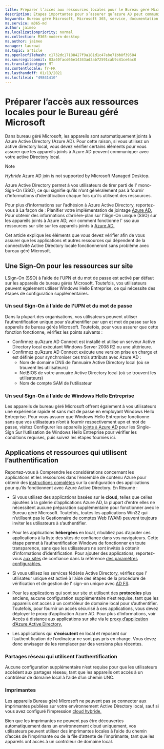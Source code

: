 ```yaml
---
title: Préparer l’accès aux ressources locales pour le Bureau géré Microsoft
description: Étapes importantes pour s’assurer qu’azure AD peut communiquer avec AD local pour fournir l’authentification
keywords: Bureau géré Microsoft, Microsoft 365, service, documentation
ms.service: m365-md
author: jaimeo
ms.localizationpriority: normal
ms.collection: M365-modern-desktop
ms.author: jaimeo
manager: laurawi
ms.topic: article
ms.openlocfilehash: c1732dc17188427f9a181d1c47abe71bb8f39584
ms.sourcegitcommit: 83a40facd66e14343ad3ab72591cab9c41ce6ac0
ms.translationtype: MT
ms.contentlocale: fr-FR
ms.lasthandoff: 01/13/2021
ms.locfileid: "49841410"
---
```

#  <a name="prepare-on-premises-resources-access-for-microsoft-managed-desktop"></a>Préparer l’accès aux ressources locales pour le Bureau géré Microsoft

Dans bureau géré Microsoft, les appareils sont automatiquement joints à Azure Active Directory (Azure AD). Pour cette raison, si vous utilisez un active directory local, vous devez vérifier certains éléments pour vous assurer que les appareils joints à Azure AD peuvent communiquer avec votre active Directory local. 

> [!NOTE]  
> *Hybride* Azure AD join is not supported by Microsoft Managed Desktop.

Azure Active Directory permet à vos utilisateurs de tirer parti de l' mono-Sign-On (SSO), ce qui signifie qu’ils n’ont généralement pas à fournir d’informations d’identification chaque fois qu’ils utilisent des ressources.

Pour plus d’informations sur l’adhésion à Azure Active Directory, reportez-vous à La façon de : Planifier votre implémentation de jointage [Azure AD.](https://docs.microsoft.com/azure/active-directory/devices/azureadjoin-plan) Pour obtenir des informations d’arrière-plan sur l'Sign-On unique (SSO) sur les appareils joints à Azure AD, voir comment fonctionne l' sso aux ressources sur site sur les appareils joints à [Azure AD.](https://docs.microsoft.com/azure/active-directory/devices/azuread-join-sso#how-it-works)


Cet article explique les éléments que vous devez vérifier afin de vous assurer que les applications et autres ressources qui dépendent de la connectivité Active Directory locale fonctionneront sans problème avec bureau géré Microsoft.


## <a name="single-sign-on-for-on-premises-resources"></a>Une Sign-On pour les ressources sur site

LSign-On (SSO) à l’aide de l’UPN et du mot de passe est activé par défaut sur les appareils de bureau gérés Microsoft. Toutefois, vos utilisateurs peuvent également utiliser Windows Hello Entreprise, ce qui nécessite des étapes de configuration supplémentaires. 

### <a name="single-sign-on-by-using-upn-and-password"></a>Un seul Sign-On à l’aide de l’UPN et du mot de passe

Dans la plupart des organisations, vos utilisateurs peuvent utiliser l’authentification unique pour s’authentifier par upn et mot de passe sur les appareils de bureau gérés Microsoft. Toutefois, pour vous assurer que cette fonction fonctionne, vérifiez les points suivants :

- Confirmez qu’Azure AD Connect est installé et utilise un serveur Active Directory local exécutant Windows Server 2008 R2 ou une ultérieure.
- Confirmez qu’Azure AD Connect exécute une version prise en charge et est définie pour synchroniser ces trois attributs avec Azure AD : 
    - Nom de domaine DNS de l’annuaire Active Directory local (où se trouvent les utilisateurs)
    - NetBIOS de votre annuaire Active Directory local (où se trouvent les utilisateurs)
    - Nom de compte SAM de l’utilisateur


### <a name="single-sign-on-by-using-windows-hello-for-business"></a>Un seul Sign-On à l’aide de Windows Hello Entreprise

Les appareils de bureau géré Microsoft offrent également à vos utilisateurs une expérience rapide et sans mot de passe en employant Windows Hello Entreprise. Pour vous assurer que Windows Hello Entreprise fonctionne sans que vos utilisateurs n’ont à fournir respectivement upn et mot de passe, visitez Configurer les appareils [joints à Azure AD](https://docs.microsoft.com/windows/security/identity-protection/hello-for-business/hello-hybrid-aadj-sso-base) pour les Single-Sign Sur l’utilisation de Windows Hello Entreprise pour vérifier les conditions requises, puis suivez les étapes fournies ici.


## <a name="apps-and-resources-that-use-authentication"></a>Applications et ressources qui utilisent l’authentification

Reportez-vous à Comprendre les considérations concernant les applications et les ressources dans l’ensemble de contenu Azure pour obtenir des [instructions complètes](https://docs.microsoft.com/azure/active-directory/devices/azureadjoin-plan#understand-considerations-for-applications-and-resources) sur la configuration des applications pour qu’ils fonctionnent avec Azure Active Directory. En Résumé :


- Si vous utilisez des applications basées sur le **cloud,** telles que celles ajoutées à la galerie d’applications Azure AD, la plupart d’entre elles ne nécessitent aucune préparation supplémentaire pour fonctionner avec le Bureau géré Microsoft. Toutefois, toutes les applications Win32 qui n’utilisent pas le Gestionnaire de comptes Web (WAM) peuvent toujours inviter les utilisateurs à s’authentifier.

- Pour les applications **hébergées** en local, n’oubliez pas d’ajouter ces applications à la liste des sites de confiance dans vos navigateurs. Cette étape permet à l’authentification Windows de fonctionner en toute transparence, sans que les utilisateurs ne sont invités à obtenir d’informations d’identification. Pour ajouter des applications, reportez-vous [aux sites](https://docs.microsoft.com/microsoft-365/managed-desktop/working-with-managed-desktop/config-setting-ref#trusted-sites) de confiance dans la référence [des paramètres configurables.](https://docs.microsoft.com/microsoft-365/managed-desktop/working-with-managed-desktop/config-setting-ref)

- Si vous utilisez les services fédérés Active Directory, vérifiez que l' utilisateur unique est activé à l’aide des étapes de la procédure de vérification et de gestion de l' sign-on unique avec [AD FS](https://docs.microsoft.com/previous-versions/azure/azure-services/jj151809(v=azure.100)). 

- Pour les applications qui sont sur site et utilisent des **protocoles** plus anciens, aucune configuration supplémentaire n’est requise, tant que les appareils ont accès à un contrôleur de domaine local pour s’authentifier. Toutefois, pour fournir un accès sécurisé à ces applications, vous devez déployer le proxy d’application Azure AD. Pour plus d’informations, voir Accès à distance aux applications sur site via le [proxy d’application d’Azure Active Directory.](https://docs.microsoft.com/azure/active-directory/manage-apps/application-proxy)

- Les applications qui **s’exécutent** en local et reposent sur l’authentification de l’ordinateur ne sont pas pris en charge. Vous devez donc envisager de les remplacer par des versions plus récentes.

### <a name="network-shares-that-use-authentication"></a>Partages réseau qui utilisent l’authentification

Aucune configuration supplémentaire n’est requise pour que les utilisateurs accèdent aux partages réseau, tant que les appareils ont accès à un contrôleur de domaine local à l’aide d’un chemin UNC.

### <a name="printers"></a>Imprimantes

Les appareils Bureau géré Microsoft ne peuvent pas se connecter aux imprimantes publiées sur votre environnement Active Directory local, sauf si vous avez configuré l’impression [cloud hybride.](https://docs.microsoft.com/windows-server/administration/hybrid-cloud-print/hybrid-cloud-print-deploy)

Bien que les imprimantes ne peuvent pas être découvertes automatiquement dans un environnement cloud uniquement, vos utilisateurs peuvent utiliser des imprimantes locales à l’aide du chemin d’accès de l’imprimante ou de la file d’attente de l’imprimante, tant que les appareils ont accès à un contrôleur de domaine local.

<!--add fuller material on printers when available-->
